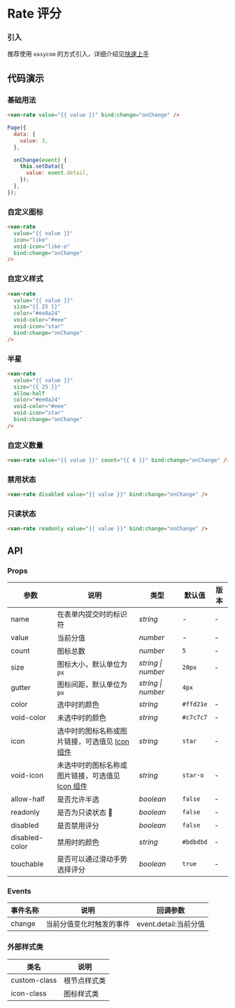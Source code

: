 # Rate 评分

### 引入

推荐使用 `easycom` 的方式引入，详细介绍见[快速上手](#/quickstart#easycom-mo-shi-tui-jian)

## 代码演示

### 基础用法

```html
<van-rate value="{{ value }}" bind:change="onChange" />
```

```javascript
Page({
  data: {
    value: 3,
  },

  onChange(event) {
    this.setData({
      value: event.detail,
    });
  },
});
```

### 自定义图标

```html
<van-rate
  value="{{ value }}"
  icon="like"
  void-icon="like-o"
  bind:change="onChange"
/>
```

### 自定义样式

```html
<van-rate
  value="{{ value }}"
  size="{{ 25 }}"
  color="#ee0a24"
  void-color="#eee"
  void-icon="star"
  bind:change="onChange"
/>
```

### 半星

```html
<van-rate
  value="{{ value }}"
  size="{{ 25 }}"
  allow-half
  color="#ee0a24"
  void-color="#eee"
  void-icon="star"
  bind:change="onChange"
/>
```

### 自定义数量

```html
<van-rate value="{{ value }}" count="{{ 6 }}" bind:change="onChange" />
```

### 禁用状态

```html
<van-rate disabled value="{{ value }}" bind:change="onChange" />
```

### 只读状态

```html
<van-rate readonly value="{{ value }}" bind:change="onChange" />
```

## API

### Props

| 参数 | 说明 | 类型 | 默认值 | 版本 |
| --- | --- | --- | --- | --- |
| name | 在表单内提交时的标识符 | _string_ | - | - |
| value | 当前分值 | _number_ | - | - |
| count | 图标总数 | _number_ | `5` | - |
| size | 图标大小，默认单位为 `px` | _string \| number_ | `20px` | - |
| gutter | 图标间距，默认单位为 `px` | _string \| number_ | `4px` |
| color | 选中时的颜色 | _string_ | `#ffd21e` | - |
| void-color | 未选中时的颜色 | _string_ | `#c7c7c7` | - |
| icon | 选中时的图标名称或图片链接，可选值见 [Icon 组件](#/icon) | _string_ | `star` | - |
| void-icon | 未选中时的图标名称或图片链接，可选值见 [Icon 组件](#/icon) | _string_ | `star-o` | - |
| allow-half | 是否允许半选 | _boolean_ | `false` | - |
| readonly | 是否为只读状态  | _boolean_ | `false` | - |
| disabled | 是否禁用评分 | _boolean_ | `false` | - |
| disabled-color | 禁用时的颜色 | _string_ | `#bdbdbd` | - |
| touchable | 是否可以通过滑动手势选择评分 | _boolean_ | `true` | - |

### Events

| 事件名称 | 说明                     | 回调参数              |
| -------- | ------------------------ | --------------------- |
| change   | 当前分值变化时触发的事件 | event.detail:当前分值 |

### 外部样式类

| 类名         | 说明         |
| ------------ | ------------ |
| custom-class | 根节点样式类 |
| icon-class   | 图标样式类   |
